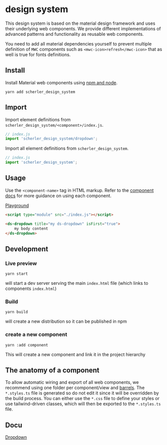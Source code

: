 # design system 

This design system is based on the material design framework and uses their underlying web components.
We provide different implementations of advanced patterns and functionality as reusable web components.

You need to add all material dependencies yourself to prevent multiple definition of `MWC` components such as `<mwc-icon>refresh</mwc-icon>` that as well is true for fonts definitions.

## Install

Install Material web components using
[npm and node](https://nodejs.org)<!-- {.external} -->.

```shell
yarn add scherler_design_system
```

## Import

Import element definitions from
`scherler_design_system/<component>/index.js`.

```js
// index.js
import 'scherler_design_system/dropdown';
```

Import all element definitions from
`scherler_design_system`.

```js
// index.js
import 'scherler_design_system';
```

## Usage

Use the `<component-name>` tag in HTML markup. Refer to the
[component docs](components/) for more guidance on using each component.

[Playground](https://lit.dev/playground/#gist=37d28012c5ec6de30809bdf4a6e26cb6)<!-- {.external} -->

```html
<script type="module" src="./index.js"></script>

<ds-dropdown title="my ds-dropdown" isFirst="true">
    my body content
</ds-dropdown>
```

## Development

### Live preview

```shell
yarn start
```

will start a dev server serving the main `index.html` file (which links to components `index.html`)

### Build

```shell
yarn build
```

will create a new distribution so it can be published in npm

### create a new component

```shell
yarn :add component
```

This will create a new component and link it in the project hierarchy

## The anatomy of a component

To allow automatic wiring and export of all web components, we recommend using one folder per component/view and [barrels](https://basarat.gitbook.io/typescript/main-1/barrel). The `*.styles.ts` file is generated so do not edit it since it will be overridden by the build process. You can either use the `*.css` file to define your styles or use tailwind-driven classes, which will then be exported to the `*.styles.ts` file.

## Docu

[Dropdown](./docu/dropdown.md)